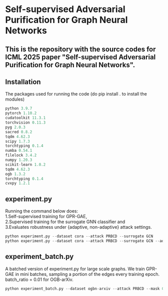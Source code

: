 # Self-supervised Adversarial Purification for Graph Neural Networks
This is the repository with the source codes for ICML 2025 paper "Self-supervised Adversarial Purification for Graph Neural Networks".
---

## Installation
The packages used for running the code (do pip install . to install the modules)
```python
python 3.9.7
pytorch 1.10.2
cudatoolkit 11.3.1
torchvision 0.11.3
pyg 2.0.3
sacred 0.8.2
tqdm 4.62.3
scipy 1.7.3
torchtyping 0.1.4
numba 0.54.1
filelock 3.4.2
numpy 1.20.3
scikit-learn 1.0.2
tqdm 4.62.3
ogb 1.3.2
torchtyping 0.1.4
cvxpy 1.2.1
```

## experiment.py
Running the command below does: \
1.Self-supervised training for GPR-GAE, \
2.Supervised training for the surrogate GNN classifier and \
3.Evaluates robustness under {adaptive, non-adaptive} attack settings.

```python
python experiment.py --dataset cora --attack PRBCD --surrogate GCN
python experiment.py --dataset cora --attack PRBCD --surrogate GCN --adaptive
```

## experiment_batch.py
A batched version of experiment.py for large scale graphs. We train GPR-GAE in mini batches, sampling a portion of the edges every training epoch. batch_ratio = 0.01 for OGB-arXiv. 

```python
python experiment_batch.py --dataset ogbn-arxiv --attack PRBCD --mask 0.5 --batch_ratio 0.01 --surrogate GCN
```


